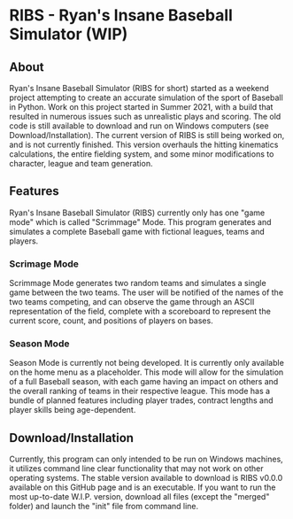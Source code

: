 # __**RIBS** - Ryan's Insane Baseball Simulator (WIP)__

## __About__
Ryan's Insane Baseball Simulator (RIBS for short) started as a weekend project attempting to create an accurate simulation of the sport of Baseball in Python. Work on this project started in Summer 2021, with a build that resulted in numerous issues such as unrealistic plays and scoring. The old code is still available to download and run on Windows computers (see Download/Installation).
The current version of RIBS is still being worked on, and is not currently finished. This version overhauls the hitting kinematics calculations, the entire fielding system, and some minor modifications to character, league and team generation.

## __Features__
Ryan's Insane Baseball Simulator (RIBS) currently only has one "game mode" which is called "Scrimmage" Mode. This program generates and simulates a complete Baseball game with fictional leagues, teams and players.
### __Scrimage Mode__
Scrimmage Mode generates two random teams and simulates a single game between the two teams. The user will be notified of the names of the two teams competing, and can observe the game through an ASCII representation of the field, complete with a scoreboard to represent the current score, count, and positions of players on bases.
### __Season Mode__
Season Mode is currently not being developed. It is currently only available on the home menu as a placeholder. This mode will allow for the simulation of a full Baseball season, with each game having an impact on others and the overall ranking of teams in their respective league. This mode has a bundle of planned features including player trades, contract lengths and player skills being age-dependent.

## __Download/Installation__
Currently, this program can only intended to be run on Windows machines, it utilizes command line clear functionality that may not work on other operating systems. The stable version available to download is RIBS v0.0.0 available on this GitHub page and is an executable. If you want to run the most up-to-date W.I.P. version, download all files (except the "merged" folder) and launch the "init" file from command line.
